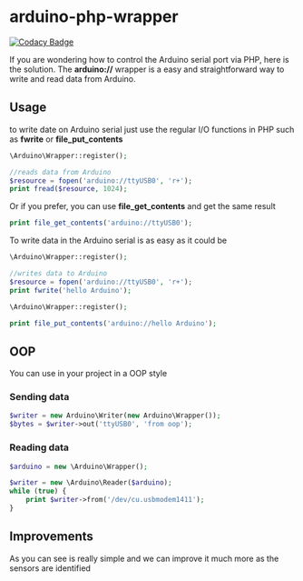 # arduino-php-wrapper

[![Codacy Badge](https://api.codacy.com/project/badge/Grade/3d57a79cbf3245e0af61e9123fda26eb)](https://www.codacy.com/app/matheus-marabesi/arduino-php-wrapper?utm_source=github.com&utm_medium=referral&utm_content=marabesi/arduino-php-wrapper&utm_campaign=badger)

If you are wondering how to control the Arduino serial port via PHP, here is the solution. 
The **arduino://** wrapper is a easy and straightforward way to write and read data from Arduino.

## Usage

to write date on Arduino serial just use the regular I/O functions in PHP such as **fwrite** or **file_put_contents**

``` php
\Arduino\Wrapper::register();

//reads data from Arduino
$resource = fopen('arduino://ttyUSB0', 'r+');
print fread($resource, 1024); 
```

Or if you prefer, you can use **file_get_contents** and get the same result
``` php
print file_get_contents('arduino://ttyUSB0');
```

To write data in the Arduino serial is as easy as it could be

``` php
\Arduino\Wrapper::register();

//writes data to Arduino
$resource = fopen('arduino://ttyUSB0', 'r+');
print fwrite('hello Arduino'); 
```

``` php
\Arduino\Wrapper::register();

print file_put_contents('arduino://hello Arduino');
```

## OOP

You can use in your project in a OOP style

### Sending data

``` php
$writer = new Arduino\Writer(new Arduino\Wrapper());
$bytes = $writer->out('ttyUSB0', 'from oop');
```
### Reading data

``` php
$arduino = new \Arduino\Wrapper();

$writer = new \Arduino\Reader($arduino);
while (true) {
    print $writer->from('/dev/cu.usbmodem1411');
}
```

## Improvements

As you can see is really simple and we can improve it much more as the sensors are identified
